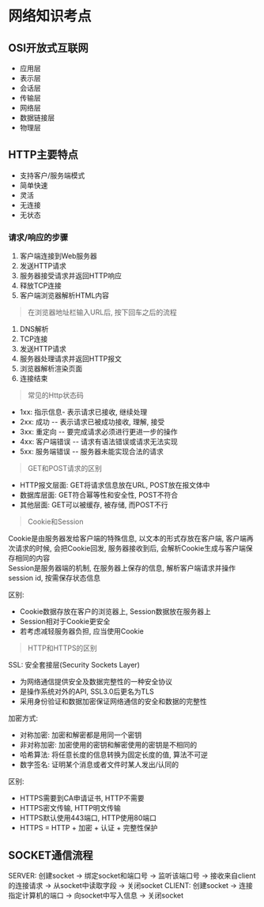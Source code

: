 # 网络知识考点

## OSI开放式互联网

- 应用层
- 表示层
- 会话层
- 传输层
- 网络层
- 数据链接层
- 物理层

## HTTP主要特点

- 支持客户/服务端模式
- 简单快速
- 灵活
- 无连接
- 无状态

### 请求/响应的步骤

1. 客户端连接到Web服务器
2. 发送HTTP请求
3. 服务器接受请求并返回HTTP响应
4. 释放TCP连接
5. 客户端浏览器解析HTML内容

> 在浏览器地址栏输入URL后, 按下回车之后的流程

1. DNS解析
2. TCP连接
3. 发送HTTP请求
4. 服务器处理请求并返回HTTP报文
5. 浏览器解析渲染页面
6. 连接结束

> 常见的Http状态码

- 1xx: 指示信息- 表示请求已接收, 继续处理
- 2xx: 成功 -- 表示请求已被成功接收, 理解, 接受
- 3xx: 重定向 -- 要完成请求必须进行更进一步的操作
- 4xx: 客户端错误 -- 请求有语法错误或请求无法实现
- 5xx: 服务端错误 -- 服务器未能实现合法的请求

> GET和POST请求的区别

- HTTP报文层面: GET将请求信息放在URL, POST放在报文体中
- 数据库层面: GET符合幂等性和安全性, POST不符合
- 其他层面: GET可以被缓存, 被存储, 而POST不行

> Cookie和Session

Cookie是由服务器发给客户端的特殊信息, 以文本的形式存放在客户端, 客户端再次请求的时候, 会把Cookie回发, 服务器接收到后, 会解析Cookie生成与客户端保存相同的内容  
Session是服务器端的机制, 在服务器上保存的信息, 解析客户端请求并操作session id, 按需保存状态信息

区别:

- Cookie数据存放在客户的浏览器上, Session数据放在服务器上
- Session相对于Cookie更安全
- 若考虑减轻服务器负担, 应当使用Cookie

> HTTP和HTTPS的区别

SSL: 安全套接层(Security Sockets Layer)

- 为网络通信提供安全及数据完整性的一种安全协议
- 是操作系统对外的API, SSL3.0后更名为TLS
- 采用身份验证和数据加密保证网络通信的安全和数据的完整性

加密方式:

- 对称加密: 加密和解密都是用同一个密钥
- 非对称加密: 加密使用的密钥和解密使用的密钥是不相同的
- 哈希算法: 将任意长度的信息转换为固定长度的值, 算法不可逆
- 数字签名: 证明某个消息或者文件时某人发出/认同的

区别:

- HTTPS需要到CA申请证书, HTTP不需要
- HTTPS密文传输, HTTP明文传输
- HTTPS默认使用443端口, HTTP使用80端口
- HTTPS = HTTP + 加密 + 认证 + 完整性保护

## SOCKET通信流程

SERVER: 创建socket -> 绑定socket和端口号 -> 监听该端口号 -> 接收来自client的连接请求 -> 从socket中读取字段 -> 关闭socket
CLIENT: 创建socket -> 连接指定计算机的端口 -> 向socket中写入信息 -> 关闭socket
